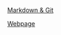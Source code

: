 [Markdown & Git](https://IrynaLeon.github.io/rsschool-cv/cv)

[Webpage](https://IrynaLeon.github.io/rsschool-cv/)
